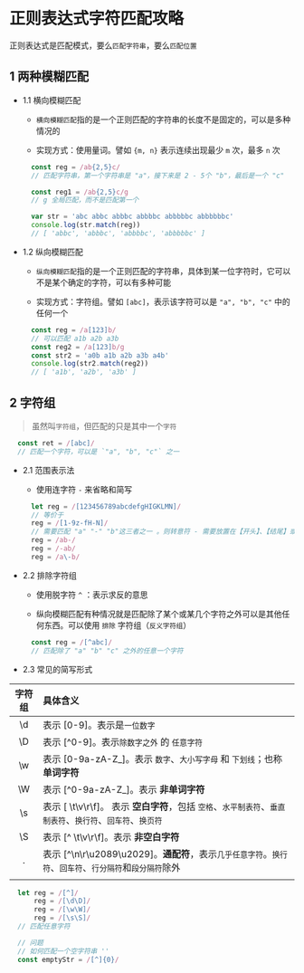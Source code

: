# 正则表达式字符匹配攻略

正则表达式是匹配模式，要么`匹配字符串`，要么`匹配位置`

## 1 两种模糊匹配

- 1.1 横向模糊匹配

  - `横向模糊匹配`指的是一个正则匹配的字符串的长度不是固定的，可以是多种情况的

  - 实现方式：使用量词。譬如 `{m, n}` 表示连续出现最少 `m` 次，最多 `n` 次
  ```js
    const reg = /ab{2,5}c/      
    // 匹配字符串，第一个字符串是 "a"，接下来是 2 - 5个 "b"，最后是一个 "c"

    const reg1 = /ab{2,5}c/g
    // g 全局匹配，而不是匹配第一个

    var str = 'abc abbc abbbc abbbbc abbbbbc abbbbbbc'
    console.log(str.match(reg))
    // [ 'abbc', 'abbbc', 'abbbbc', 'abbbbbc' ]
  ```

- 1.2 纵向模糊匹配

  - `纵向模糊匹配`指的是一个正则匹配的字符串，具体到某一位字符时，它可以不是某个确定的字符，可以有多种可能

  - 实现方式：字符组。譬如 `[abc]`，表示该字符可以是 `"a", "b", "c"` 中的任何一个
  ```js
    const reg = /a[123]b/
    // 可以匹配 a1b a2b a3b
    const reg2 = /a[123]b/g
    const str2 = 'a0b a1b a2b a3b a4b'
    console.log(str2.match(reg2))
    // [ 'a1b', 'a2b', 'a3b' ]

  ```

## 2 字符组

> 虽然叫`字符组`，但匹配的只是其中一个`字符`
```js
  const ret = /[abc]/
  // 匹配一个字符，可以是 `"a", "b", "c"` 之一
```

- 2.1 范围表示法

  - 使用连字符 `-` 来省略和简写
  ```js
    let reg = /[123456789abcdefgHIGKLMN]/ 
    // 等价于
    reg = /[1-9z-fH-N]/
    // 需要匹配 "a" "-" "b"这三者之一 。则转意符 - 需要放置在【开头】、【结尾】或者【使用转意符】
    reg = /ab-/
    reg = /-ab/
    reg = /a\-b/
  ```

- 2.2 排除字符组

  - 使用脱字符 `^` ：表示求反的意思

  - 纵向模糊匹配有种情况就是匹配除了某个或某几个字符之外可以是其他任何东西。可以使用 `排除` 字符组（`反义字符组`）
  ```js
    const reg = /[^abc]/
    // 匹配除了 "a" "b" "c" 之外的任意一个字符

  ```

- 2.3 常见的简写形式

|  字符组  |  具体含义  |
| :-----: | :------- |
| \d      | 表示 [0-9]。表示是`一位数字` |
| \D      | 表示 [^0-9]。表示`除数字之外` 的 `任意字符` |
| \w      | 表示 [0-9a-zA-Z_]。表示 `数字`、`大小写字母` 和 `下划线`；也称**单词字符** |
| \W      | 表示 [^0-9a-zA-Z_]。表示 **非单词字符** |
| \s      | 表示 [ \t\v\r\f]。 表示 **空白字符**，包括 `空格`、`水平制表符`、`垂直制表符`、`换行符`、`回车符`、`换页符` |
| \S      | 表示 [^ \t\v\r\f]。表示 **非空白字符** |
| .       | 表示 [^\n\r\u2089\u2029]。**通配符**，表示`几乎任意字符`。`换行符`、`回车符`、`行分隔符`和`段分隔符`除外 |
|         |         |

```js
  let reg = /[^]/
      reg = /[\d\D]/
      reg = /[\w\W]/
      reg = /[\s\S]/
  // 匹配任意字符

  // 问题
  // 如何匹配一个空字符串 ''
  const emptyStr = /[^]{0}/

```



